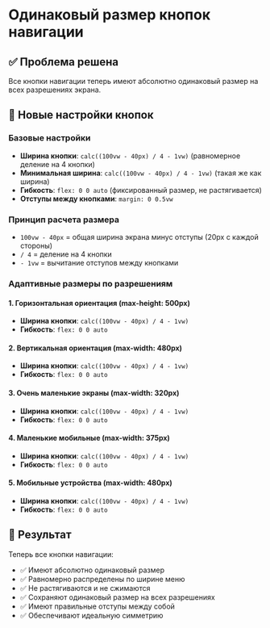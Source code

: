 # Одинаковый размер кнопок навигации

## ✅ Проблема решена

Все кнопки навигации теперь имеют абсолютно одинаковый размер на всех разрешениях экрана.

## 📏 Новые настройки кнопок

### Базовые настройки
- **Ширина кнопки**: `calc((100vw - 40px) / 4 - 1vw)` (равномерное деление на 4 кнопки)
- **Минимальная ширина**: `calc((100vw - 40px) / 4 - 1vw)` (такая же как ширина)
- **Гибкость**: `flex: 0 0 auto` (фиксированный размер, не растягивается)
- **Отступы между кнопками**: `margin: 0 0.5vw`

### Принцип расчета размера
- `100vw - 40px` = общая ширина экрана минус отступы (20px с каждой стороны)
- `/ 4` = деление на 4 кнопки
- `- 1vw` = вычитание отступов между кнопками

### Адаптивные размеры по разрешениям

#### 1. Горизонтальная ориентация (max-height: 500px)
- **Ширина кнопки**: `calc((100vw - 40px) / 4 - 1vw)`
- **Гибкость**: `flex: 0 0 auto`

#### 2. Вертикальная ориентация (max-width: 480px)
- **Ширина кнопки**: `calc((100vw - 40px) / 4 - 1vw)`
- **Гибкость**: `flex: 0 0 auto`

#### 3. Очень маленькие экраны (max-width: 320px)
- **Ширина кнопки**: `calc((100vw - 40px) / 4 - 1vw)`
- **Гибкость**: `flex: 0 0 auto`

#### 4. Маленькие мобильные (max-width: 375px)
- **Ширина кнопки**: `calc((100vw - 40px) / 4 - 1vw)`
- **Гибкость**: `flex: 0 0 auto`

#### 5. Мобильные устройства (max-width: 480px)
- **Ширина кнопки**: `calc((100vw - 40px) / 4 - 1vw)`
- **Гибкость**: `flex: 0 0 auto`

## 🎯 Результат

Теперь все кнопки навигации:
- ✅ Имеют абсолютно одинаковый размер
- ✅ Равномерно распределены по ширине меню
- ✅ Не растягиваются и не сжимаются
- ✅ Сохраняют одинаковый размер на всех разрешениях
- ✅ Имеют правильные отступы между собой
- ✅ Обеспечивают идеальную симметрию
